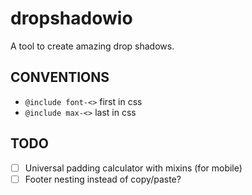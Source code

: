 # dropshadowio
A tool to create amazing drop shadows.

## CONVENTIONS
- `@include font-<>` first in css
- `@include max-<>` last in css

## TODO
- [ ] Universal padding calculator with mixins (for mobile)
- [ ] Footer nesting instead of copy/paste?